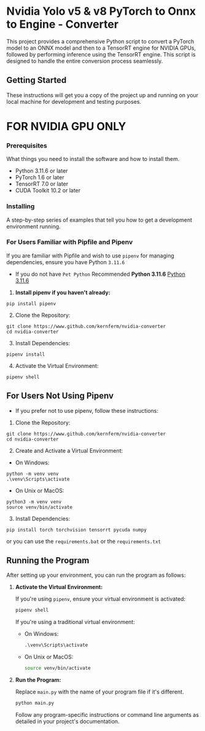 # Nvidia Yolo v5 & v8 PyTorch to Onnx to Engine - Converter

This project provides a comprehensive Python script to convert a PyTorch model to an ONNX model and then to a TensorRT engine for NVIDIA GPUs, followed by performing inference using the TensorRT engine. This script is designed to handle the entire conversion process seamlessly.

## Getting Started

These instructions will get you a copy of the project up and running on your local machine for development and testing purposes.

# FOR NVIDIA GPU ONLY 

### Prerequisites

What things you need to install the software and how to install them.
- Python 3.11.6 or later
- PyTorch 1.6 or later
- TensorRT 7.0 or later
- CUDA Toolkit 10.2 or later

### Installing

A step-by-step series of examples that tell you how to get a development environment running.

### For Users Familiar with Pipfile and Pipenv

If you are familiar with Pipfile and wish to use `pipenv` for managing dependencies, ensure you have Python `3.11.6`

- If you do not have `Pet Python` Recommended **Python 3.11.6** [Python 3.11.6](https://github.com/KernFerm/Py3.11.6installer)

1. **Install pipenv if you haven't already:**

```
pip install pipenv
```

2. Clone the Repository:

```
git clone https://www.github.com/kernferm/nvidia-converter
cd nvidia-converter
```

3. Install Dependencies:

```
pipenv install
```

4. Activate the Virtual Environment:

```
pipenv shell
```

## For Users Not Using Pipenv

- If you prefer not to use pipenv, follow these instructions:

1. Clone the Repository:

```
git clone https://www.github.com/kernferm/nvidia-converter
cd nvidia-converter
```

2. Create and Activate a Virtual Environment:

- On Windows:

```
python -m venv venv
.\venv\Scripts\activate
```

- On Unix or MacOS:

```
python3 -m venv venv
source venv/bin/activate
```

3. Install Dependencies:

```
pip install torch torchvision tensorrt pycuda numpy
```
or you can use the `requirements.bat` or the `requirements.txt`

## Running the Program

After setting up your environment, you can run the program as follows:

1. **Activate the Virtual Environment:**

   If you're using `pipenv`, ensure your virtual environment is activated:

   ```bash
   pipenv shell
   ```

   If you're using a traditional virtual environment:

   - On Windows:

     ```cmd
     .\venv\Scripts\activate
     ```

   - On Unix or MacOS:

     ```bash
     source venv/bin/activate
     ```

2. **Run the Program:**

   Replace `main.py` with the name of your program file if it's different.

   ```bash
   python main.py
   ```

   Follow any program-specific instructions or command line arguments as detailed in your project's documentation.

